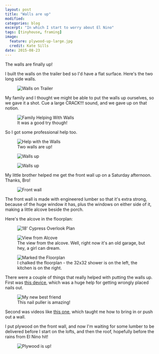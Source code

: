 ```yaml
---
layout: post
title: "Walls are up"
modified:
categories: blog
excerpt: "In which I start to worry about El Nino"
tags: [tinyhouse, framing]
image:
  feature: plywood-up-large.jpg
  credit: Kate Sills
date: 2015-08-23
---
```


The walls are finally up! 

I built the walls on the trailer bed so I'd have a flat surface. Here's the two long side walls.


<figure>
	<img src="{{ site.url }}/images/walls-on-trailer.jpg" alt="Walls on Trailer">
</figure>

My family and I thought we might be able to put the walls up ourselves, so we gave it a shot. Cue a large CRACK!!! sound, and we gave up on that notion. 

<figure>
	<img src="{{ site.url }}/images/family-helping-with-walls.jpg" alt="Family Helping With Walls">
	<figcaption>It was a good try though!</figcaption>
</figure>

So I got some professional help too.

<figure>
	<img src="{{ site.url }}/images/putting-walls-up-1.jpg" alt="Help with the Walls">
	<figcaption>Two walls are up!</figcaption>
</figure>

<figure>
	<img src="{{ site.url }}/images/walls-up.jpg" alt="Walls up">
</figure>

<figure>
	<img src="{{ site.url }}/images/walls-up-2.jpg" alt="Walls up">
</figure>

My little brother helped me get the front wall up on a Saturday afternoon. Thanks, Bro!

<figure>
	<img src="{{ site.url }}/images/front-wall-up.jpg" alt="Front wall">
</figure> 

The front wall is made with engineered lumber so that it's extra strong, because of the huge window it has, plus the windows on either side of it, making a little alcove beside the porch. 

Here's the alcove in the floorplan:

<figure>
	<img src="{{ site.url }}/images/floorplan-plans.jpg" alt="18' Cypress Overlook Plan">
</figure> 

<figure>
	<img src="{{ site.url }}/images/view-from-window-alcove.jpg" alt="View from Alcove">
	<figcaption>The view from the alcove. Well, right now it's an old garage, but hey, a girl can dream.</figcaption>
</figure> 

<figure>
	<img src="{{ site.url }}/images/floorplan-marked.jpg" alt="Marked the Floorplan">
	<figcaption>I chalked the floorplan - the 32x32 shower is on the left, the kitchen is on the right. </figcaption>
</figure> 

There were a couple of things that really helped with putting the walls up. First was [this device](http://www.homedepot.com/p/Crescent-19-in-Forged-Alloy-Nail-Puller-56/203984930), which was a huge help for getting wrongly placed nails out.

<figure>
	<img src="{{ site.url }}/images/new-best-friend.jpg" alt="My new best friend">
	<figcaption>This nail puller is amazing!</figcaption>
</figure> 

Second was videos like [this one](http://www.finehomebuilding.com/item/13922/framing-tips-how-to-straighten-a-wall), which taught me how to bring in or push out a wall.

I put plywood on the front wall, and now I'm waiting for some lumber to be delivered before I start on the lofts, and then the roof, hopefully before the rains from El Nino hit!

<figure>
	<img src="{{ site.url }}/images/plywood-up.jpg" alt="Plywood is up!">
</figure> 


























